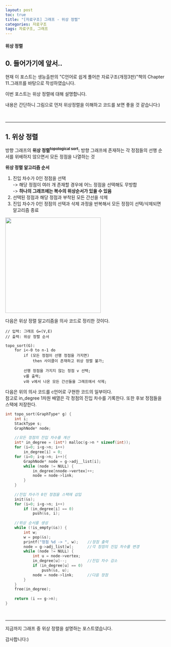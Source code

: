 ```yaml
---
layout: post
toc: true
title: "[자료구조] 그래프 - 위상 정렬"
categories: 자료구조
tags: 자료구조, 그래프
---
```


#### 위상 정렬

## 0. 들어가기에 앞서..
현재 이 포스트는 생능출판의 "C언어로 쉽게 풀어쓴 자료구조(개정3판)"책의 Chapter 11.그래프를 바탕으로 작성하였습니다.

이번 포스트는 위상 정렬에 대해 설명합니다.

내용은 간단하니 그림으로 먼저 위상정렬을 이해하고 코드를 보면 좋을 것 같습니다:)

<br/>
<hr/>

## 1. 위상 정렬
방향 그래프의 <b>위상 정렬<sup>topological sort</sup>:</b> 방향 그래프에 존재하는 각 정점들의 선행 순서를 위배하지 않으면서 모든 정점을 나열하는 것

<b>위상 정렬 알고리즘 순서</b>
1. 진입 차수가 0인 정점을 선택<br/>
-> 해당 정점이 여러 개 존재할 경우에 어느 정점을 선택해도 무방합<br/>
-> <b>하나의 그래프에는 복수의 위상순서가 있을 수 있음</b>
2. 선택된 정점과 해당 정점과 부착된 모든 간선을 삭제
3. 진입 차수가 0인 정점의 선택과 삭제 과정을 반복해서 모든 정점이 선택/삭제되면 알고리즘 종료

<img src="https://user-images.githubusercontent.com/78736070/159277254-88a278d3-d8e5-4892-bbb3-71fb6c42537a.png" height="300"/>

다음은 위상 정렬 알고리즘을 의사 코드로 정리한 것이다.
```
// 입력: 그래프 G=(V,E)
// 출력: 위상 정렬 순서

topo_sort(G):
    for i<-0 to n-1 do
        if (모든 정점이 선행 정점을 가지면)
            then 사이클이 존재하고 위상 정렬 불가;
        
        선행 정점을 가지지 않는 정점 v 선택;
        v를 출력;
        v와 v에서 나온 모든 간선들을 그래프에서 삭제;
```

다음은 위의 의사 코드를 c언어로 구현한 코드의 일부이다. <br/>
참고로 in_degree 1차원 배열은 각 정점의 진입 차수를 기록한다. 
또한 후보 정점들을 스택에 저장한다. 
```c
int topo_sort(GraphType* g) {
    int i;
    StackType s;
    GraphNode* node;
    
    //모든 정점의 진입 차수를 계산
    int* in_degree = (int*) malloc(g->n * sizeof(int));
    for (i=0; i<g->n; i++)
        in_degree[i] = 0;
    for (i=0; i<g->n; i++){
        GraphNode* node = g->adj__list[i];
        while (node != NULL) {
            in_degree[nnode->vertex]++;
            node = node->link;
        }
    }
    
    //진입 차수가 0인 정점을 스택에 삽입
    init(&s);
    for (i=0; i<g->n; i++)
        if (in_degree[i] == 0)
            push(&s, i);
    
    //위상 순서를 생성
    while (!is_empty(&s)) {
        int w;
        w = pop(&s);
        printf("정점 %d -> ", w);    //정점 출력
        node = g->adj_list[w];      //각 정점의 진입 차수를 변경
        while (node != NULL) {
            int u = node->vertex;
            in_degree[u]--;         //진입 차수 감소
            if (in_degree[u] == 0)
                push(&s, u);
            node = node->link;      //다음 정점
        }
    }
    free(in_degree);
    
    return (i == g->n);
}
```

<br/>
<hr/>

지금까지 그래프 중 위상 정렬을 설명하는 포스트였습니다.

감사합니다:)
